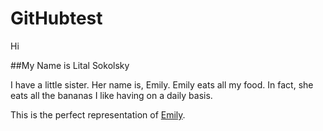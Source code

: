 # GitHubtest
Hi

##My Name is Lital Sokolsky 

I have a little sister. Her name is, Emily. 
Emily eats all my food. In fact, she eats all the bananas I like having on a daily basis. 

This is the perfect representation of [Emily](https://www.pexels.com/photo/brown-monkey-321552/).



